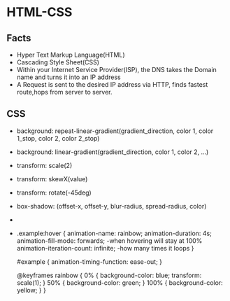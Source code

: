 # HTML-CSS

## Facts
- Hyper Text Markup Language(HTML)
- Cascading Style Sheet(CSS)
- Within your Internet Service Provider(ISP), the DNS takes the Domain name and turns it into an IP address
- A Request is sent to the desired IP address via HTTP, finds fastest route,hops from server to server.

## CSS
- background: repeat-linear-gradient(gradient_direction, color 1, color 1_stop, color 2, color 2_stop)
- background: linear-gradient(gradient_direction, color 1, color 2, ...)
- transform: scale(2)
- transform: skewX(value)
- transform: rotate(-45deg)
- box-shadow: (offset-x, offset-y, blur-radius, spread-radius, color)
- 
- .example:hover {
    animation-name: rainbow;
    animation-duration: 4s;
    animation-fill-mode: forwards; -when hovering will stay at 100%
    animation-iteration-count: infinite; -how many times it loops
  }
  
  #example {
    animation-timing-function: ease-out;
  }

  @keyframes rainbow {
    0% {
      background-color: blue;
      transform: scale(1);
    }
    50% {
      background-color: green;
    }
    100% {
      background-color: yellow;
    }
  }


